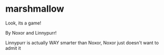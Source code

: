 # marshmallow
Look, its a game!

By Noxor and Linnypurr!

Linnypurr is actually WAY smarter than Noxor, Noxor just doesn't want to admit it 
